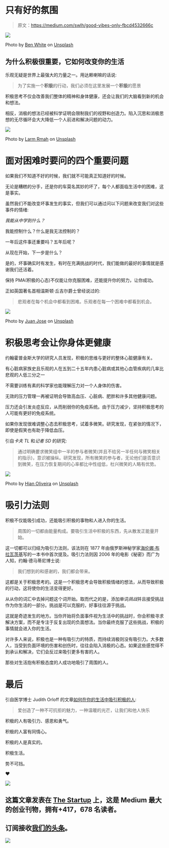 # 只有好的氛围

> 原文：<https://medium.com/swlh/good-vibes-only-fbcd4532666c>

![](img/fdc0ef114a0c254aab6d35a8224363e4.png)

Photo by [Ben White](https://unsplash.com/@benwhitephotography?utm_source=medium&utm_medium=referral) on [Unsplash](https://unsplash.com?utm_source=medium&utm_medium=referral)

## 为什么积极很重要，它如何改变你的生活

乐观无疑是世界上最强大的力量之一。用达赖喇嘛的话说:

> 为了实施一个**积极**的行动，我们必须在这里发展一个**积极**的愿景

积极思考不仅会改善我们整体的精神和身体健康，还会让我们的大脑看到新的机会和想法。

相反，消极的想法已经被科学证明会限制我们的视野和创造力。陷入沉思和消极思想的无尽循环会大大降低一个人前进和解决问题的动力。

![](img/1060d395174c6ee23d6074946ad03654.png)

Photo by [Larm Rmah](https://unsplash.com/@larm?utm_source=medium&utm_medium=referral) on [Unsplash](https://unsplash.com?utm_source=medium&utm_medium=referral)

# 面对困难时要问的四个重要问题

如果我们不知道不好的时候，我们就不可能真正知道好的时候。

无论是糟糕的分手，还是你的车莫名其妙的坏了，每个人都面临生活中的困难，这是事实。

虽然我们不能改变坏事发生的事实，但我们可以通过问以下问题来改变我们对这些事件的情绪:

*我能从中学到什么？*

我能控制什么？什么是我无法控制的？

一年后这件事还重要吗？五年后呢？

从现在开始，下一步是什么？

是的，坏事确实时有发生，有时在充满挑战的时代，我们能做的最好的事情就是感谢我们还活着。

保持 PMA(积极的心态)不仅能让你克服困难，还能提升你的努力，让你成功。

正如英国著名首相温斯顿·丘吉尔爵士曾经说过的:

> 悲观者在每个机会中都看到困难。乐观者在每一个困难中都看到机会。

![](img/3e4afdb7cab5d3027e7b2b3d11750e15.png)

Photo by [Juan Jose](https://unsplash.com/@jjalonso?utm_source=medium&utm_medium=referral) on [Unsplash](https://unsplash.com?utm_source=medium&utm_medium=referral)

# 积极思考会让你身体更健康

约翰霍普金斯大学的研究人员发现，积极的思维与更好的整体心脏健康有关。

有心脏病家族史且乐观的人在五到二十五年内患心脏病或其他心血管疾病的几率比悲观的人低三分之一

不需要训练有素的科学家也能理解压力对一个人身体的伤害。

无效的压力管理一再被证明会导致高血压、心脏病、肥胖和许多其他健康问题。

压力还会引发炎症反应，从而削弱你的免疫系统。由于压力减少，坚持积极思考的人可能有更好的免疫系统。

如果你发现很难调整心态去积极思考，试着多微笑。研究发现，在紧张的情况下，即使是假笑也有助于降低血压。

引自*卡夫 TL* 和*记者 SD* 的研究:

> 通过明确要求微笑组中一半的参与者微笑(并且不给另一半任何与微笑相关的指示)，意识被操纵。研究发现，所有微笑的参与者，无论他们是否意识到微笑，在压力恢复期间的心率都比中性组低，杜兴微笑的人略有优势。

![](img/9d8430c93a1d94bb19ef56a4920a1f8e.png)

Photo by [Hian Oliveira](https://unsplash.com/@holliver?utm_source=medium&utm_medium=referral) on [Unsplash](https://unsplash.com?utm_source=medium&utm_medium=referral)

# 吸引力法则

积极不仅能吸引成功，还能吸引积极的事物和人进入你的生活。

> 周围的一切都由能量构成。要吸引生活中积极的东西，先从散发正能量开始。

这一切都可以归结为吸引力法则，该法则在 1877 年由俄罗斯神秘学家[海伦娜·布拉瓦茨基](https://en.wikipedia.org/wiki/Helena_Blavatsky)写的一本书中首次提及。吸引力法则因 2006 年的电影《秘密》而广为人知，约翰·德马蒂尼博士说:

> 我们想到的和感谢的，我们都会带来。

这都是关于积极思考的。这是一个积极思考会导致积极情绪的想法，从而导致积极的行动，这将使你的生活变得更好。

从从你的词汇中去掉问题这个词开始。取而代之的是，添加单词*挑战*并且接受挑战作为你生活的一部分。挑战是可以克服的，好事往往源于挑战。

这就是奇迹发生的地方。当你开始将负面事件视为生活中的挑战时，你会积极寻求解决方案，而不是专注于反复出现的负面想法。当你最终克服了这些挑战，积极的事情就会进入你的生活。

对许多人来说，积极也是一种有吸引力的特质，而持续消极则没有吸引力。大多数人，当受到负面环境的伤害和创伤时，往往会陷入消极的心态。如果这些感觉得不到承认和解决，它们会反过来吸引更多有害的人。

那些对生活抱有积极态度的人成功地吸引了周围的人。

# 最后

引自医学博士 Judith Orloff 的文章[如何在你的生活中吸引积极的人](https://drjudithorloff.com/how-to-attract-positive-people-in-your-life/):

> 爱创造了一种不可抗拒的魅力，一种温暖的光芒，让我们和他人快乐

积极的人有吸引力、感恩和勇气。

积极的人富有同情心。

积极的人是真实的。

积极生活。

势不可挡。

❤

[![](img/308a8d84fb9b2fab43d66c117fcc4bb4.png)](https://medium.com/swlh)

## 这篇文章发表在 [The Startup](https://medium.com/swlh) 上，这是 Medium 最大的创业刊物，拥有+417，678 名读者。

## 订阅接收[我们的头条](http://growthsupply.com/the-startup-newsletter/)。

[![](img/b0164736ea17a63403e660de5dedf91a.png)](https://medium.com/swlh)